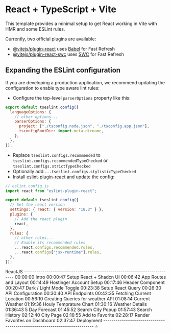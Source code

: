 # React + TypeScript + Vite

This template provides a minimal setup to get React working in Vite with HMR and some ESLint rules.

Currently, two official plugins are available:

- [@vitejs/plugin-react](https://github.com/vitejs/vite-plugin-react/blob/main/packages/plugin-react/README.md) uses [Babel](https://babeljs.io/) for Fast Refresh
- [@vitejs/plugin-react-swc](https://github.com/vitejs/vite-plugin-react-swc) uses [SWC](https://swc.rs/) for Fast Refresh

## Expanding the ESLint configuration

If you are developing a production application, we recommend updating the configuration to enable type aware lint rules:

- Configure the top-level `parserOptions` property like this:

```js
export default tseslint.config({
  languageOptions: {
    // other options...
    parserOptions: {
      project: ["./tsconfig.node.json", "./tsconfig.app.json"],
      tsconfigRootDir: import.meta.dirname,
    },
  },
});
```

- Replace `tseslint.configs.recommended` to `tseslint.configs.recommendedTypeChecked` or `tseslint.configs.strictTypeChecked`
- Optionally add `...tseslint.configs.stylisticTypeChecked`
- Install [eslint-plugin-react](https://github.com/jsx-eslint/eslint-plugin-react) and update the config:

```js
// eslint.config.js
import react from "eslint-plugin-react";

export default tseslint.config({
  // Set the react version
  settings: { react: { version: "18.3" } },
  plugins: {
    // Add the react plugin
    react,
  },
  rules: {
    // other rules...
    // Enable its recommended rules
    ...react.configs.recommended.rules,
    ...react.configs["jsx-runtime"].rules,
  },
});
```

ReactJS -------------------------------------------------------------------------
00:00:00 Intro
00:00:47 Setup React + Shadcn UI
00:06:42 App Routes and Layout
00:14:49 Hostinger Account Setup
00:17:46 Header Component
00:20:47 Dark / Light Mode Toggle
00:23:38 Setup React Query
00:26:30 API Configuration
00:30:40 API Endpoints
00:42:35 Fetching Current Location
00:56:10 Creating Queries for weather API
01:08:14 Current Weather
01:19:36 Houly Temprature Chart
01:30:16 Weather Details
01:36:43 5 Day Forecast
01:45:52 Search City Popup
01:57:43 Search History
02:12:40 City Page
02:16:55 Add to Favorite
02:28:17 Render Favorites on Dashboard
02:37:47 Deployment ------------------------------------------------------------------------- ⭐
